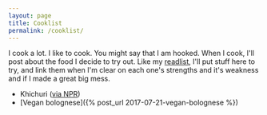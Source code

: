 ```yaml
---
layout: page
title: Cooklist
permalink: /cooklist/
---
```


I cook a lot.  I like to cook.
You might say that I am hooked.
When I cook, I'll post about
the food I decide to try out.
Like my [readlist](/readlist), I'll put stuff here
to try, and link them when I'm clear
on each one's strengths and it's weakness
and if I made a great big mess.

- Khichuri ([via NPR][khichuri])
- [Vegan bolognese]({% post_url 2017-07-21-vegan-bolognese %})

[khichuri]: http://www.npr.org/sections/thesalt/2017/07/20/527945413/khichuri-an-ancient-indian-comfort-dish-with-a-global-influence
